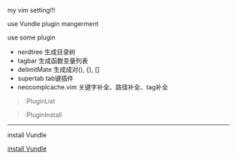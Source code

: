 my vim setting!!!

use Vundle plugin mangerment

use some plugin

* nerdtree 生成目录树
* tagbar   生成函数变量列表
* delimitMate 生成成对(), {}, []
* supertab tab键插件
* neocomplcache.vim 关键字补全、路径补全、tag补全


> :PluginList

> :PluginInstall

-------


install Vundle 

[install Vundle](http://tianer1123.github.io/2014/12/04/Vundle.html)


